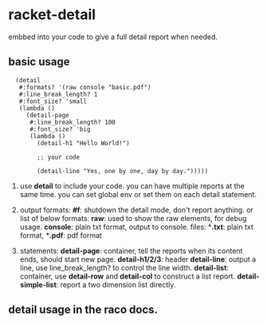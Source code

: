 # racket-detail
embbed into your code to give a full detail report when needed.

## basic usage
```
  (detail
   #:formats? '(raw console "basic.pdf")
   #:line_break_length? 1
   #:font_size? 'small
   (lambda ()
     (detail-page
      #:line_break_length? 100
      #:font_size? 'big
      (lambda ()
        (detail-h1 "Hello World!")

        ;; your code
        
        (detail-line "Yes, one by one, day by day.")))))
```

1. use **detail** to include your code.
   you can have multiple reports at the same time.
   you can set global env or set them on each detail statement.

2. output formats:
   **#f**: shutdown the detail mode, don't report anything.
   or
   list of below formats:
     **raw**: used to show the raw elements, for debug usage.
     **console**: plain txt format, output to console.
     files: ***.txt**: plain txt format, ***.pdf**: pdf format

3. statements:
   **detail-page**: container, tell the reports when its content ends, should start new page.
   **detail-h1/2/3**: header
   **detail-line**: output a line, use line_break_length? to control the line width.
   **detail-list**: container, use **detail-row** and **detail-col** to construct a list report.
   **detail-simple-list**: report a two dimension list directly.

## detail usage in the raco docs.